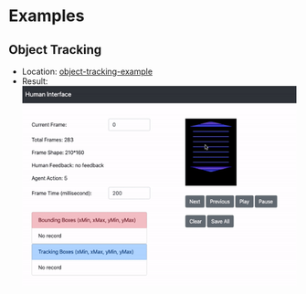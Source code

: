 # Examples

## Object Tracking
- Location: [object-tracking-example](https://github.com/GuanSuns/Simple-Human-in-the-Loop-ML-Interface/blob/master/examples/object_tracking)
- Result: 
![An example](img/example-tracking.gif)